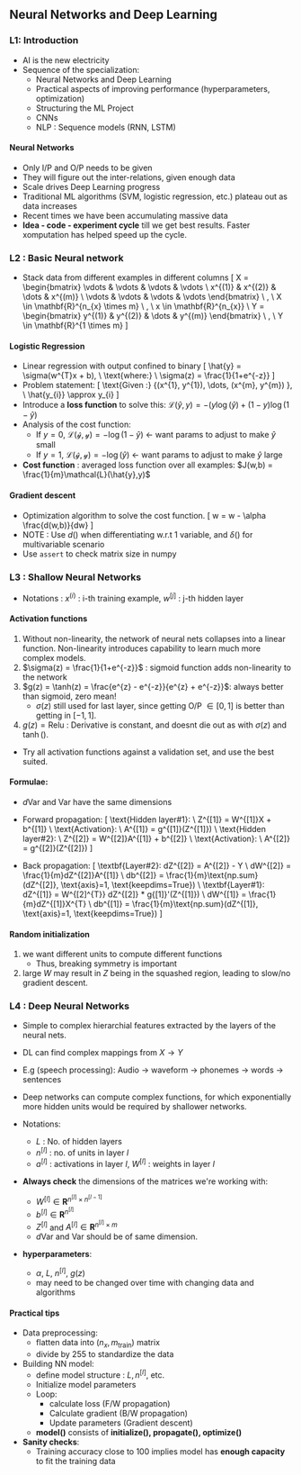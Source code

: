 ## Neural Networks and Deep Learning

### L1: Introduction
- AI is the new electricity
- Sequence of the specialization:
  - Neural Networks and Deep Learning
  - Practical aspects of improving performance (hyperparameters, optimization)
  - Structuring the ML Project
  - CNNs
  - NLP : Sequence models (RNN, LSTM)

#### Neural Networks
- Only I/P and O/P needs to be given
- They will figure out the inter-relations, given enough data
- Scale drives Deep Learning progress
- Traditional ML algorithms (SVM, logistic regression, etc.) plateau out as data increases
- Recent times we have been accumulating massive data
- **Idea - code - experiment cycle** till we get best results. Faster xomputation has helped speed up the cycle.

### L2 : Basic Neural network
- Stack data from different examples in different columns
\[
X = \begin{bmatrix}
\vdots & \vdots & \vdots & \vdots \\
x^{(1)} & x^{(2)} & \dots & x^{(m)} \\
\vdots & \vdots & \vdots & \vdots
\end{bmatrix} \ , \ X \in \mathbf{R}^{n_{x} \times m} \ , \ x \in \mathbf{R}^{n_{x}} \\
Y = \begin{bmatrix}
y^{(1)} & y^{(2)} & \dots & y^{(m)}
\end{bmatrix} \ , \ Y \in \mathbf{R}^{1 \times m}
\]

#### __Logistic Regression__
- Linear regression with output confined to binary
\[
\hat{y} = \sigma(w^{T}x + b), \ \text{where:} \ \sigma(z) = \frac{1}{1+e^{-z}}
\]
- Problem statement:
\[
\text{Given :} \{(x^{1}, y^{1}), \dots, (x^{m}, y^{m}) \}, \ \hat{y_{i}} \approx y_{i}
\]
- Introduce a **loss function** to solve this: $\mathcal{L}(\hat{y}, y) = -(y \log(\hat{y}) + (1-y)\log(1-\hat{y})$
- Analysis of the cost function:
  - If $y = 0, \ \mathcal{L(\hat{y},y)} = -\log(1-\hat{y}) \ \leftarrow$ want params to adjust to make $\hat{y}$ small
  - If $y = 1, \ \mathcal{L(\hat{y},y)} = -\log(\hat{y}) \ \leftarrow$ want params to adjust to make $\hat{y}$ large
- **Cost function** : averaged loss function over all examples: $J(w,b) = \frac{1}{m}\mathcal{L}(\hat{y},y)$

#### Gradient descent
- Optimization algorithm to solve the cost function.
\[
w = w - \alpha \frac{d(w,b)}{dw}
\]
- NOTE : Use $d()$ when differentiating w.r.t 1 variable, and $\delta()$ for multivariable scenario
- Use ```assert``` to check matrix size in numpy

### L3 : Shallow Neural Networks
- Notations : ${x}^{(i)}$ : i-th training example, $w^{[j]}$ : j-th hidden layer

#### Activation functions
1. Without non-linearity, the network of neural nets collapses into a linear function. Non-linearity introduces capability to learn much more complex models.
1. $\sigma(z) = \frac{1}{1+e^{-z}}$ : sigmoid function adds non-linearity to the network
1. $g(z) = \tanh(z) = \frac{e^{z} - e^{-z}}{e^{z} + e^{-z}}$: always better than sigmoid, zero mean!
    - $\sigma(z)$ still used for last layer, since getting O/P $\in [0,1]$ is better than getting in $[-1,1]$.
3. $g(z) = \text{Relu}$ : Derivative is constant, and doesnt die out as with $\sigma(z)$ and $\tanh()$.

- Try all activation functions against a validation set, and use the best suited.

#### Formulae:
- $d\text{Var}$ and $\text{Var}$ have the same dimensions
- Forward propagation:
\[
\text{Hidden layer#1}: \ Z^{[1]} = W^{[1]}X + b^{[1]} \\
\text{Activation}: \ A^{[1]} = g^{[1]}(Z^{[1]}) \\
\text{Hidden layer#2}: \ Z^{[2]} = W^{[2]}A^{[1]} + b^{[2]} \\
\text{Activation}: \ A^{[2]} = g^{[2]}(Z^{[2]})
\]

- Back propagation:
\[
\textbf{Layer#2}: dZ^{[2]} = A^{[2]} - Y \\
dW^{[2]} = \frac{1}{m}dZ^{[2]}A^{[1]} \\
db^{[2]} = \frac{1}{m}\text{np.sum}(dZ^{[2]}, \text{axis}=1, \text{keepdims=True}) \\
\textbf{Layer#1}: dZ^{[1]} = W^{[2]^{T}} dZ^{[2]} * g{[1]}'(Z^{[1]}) \\
dW^{[1]} = \frac{1}{m}dZ^{[1]}X^{T} \\
db^{[1]} = \frac{1}{m}\text{np.sum}(dZ^{[1]}, \text{axis}=1, \text{keepdims=True})
\]

#### Random initialization
1. we want different units to compute different functions
    - Thus, breaking symmetry is important
2. large $W$ may result in $Z$ being in the squashed region, leading to slow/no gradient descent.


### L4 : Deep Neural Networks
- Simple to complex hierarchial features extracted by the layers of the neural nets.
- DL can find complex mappings from $X \rightarrow Y$
- E.g (speech processing): Audio $\rightarrow$ waveform $\rightarrow$ phonemes $\rightarrow$ words $\rightarrow$ sentences
- Deep networks can compute complex functions, for which exponentially more hidden units would be required by shallower networks.
- Notations:
  - $L$ : No. of hidden layers
  - $n^{[l]}$ : no. of units in layer $l$
  - $a^{[l]}$ : activations in layer $l$, $W^{[l]}$ : weights in layer $l$

- **Always check** the dimensions of the matrices we're working with:
  - $W^{[l]} \in \mathbf{R}^{n^{[l]} \times n^{[l-1]}}$
  - $b^{[l]} \in \mathbf{R}^{n^{[l]}}$
  - $Z^{[l]}$ and $A^{[l]} \in \mathbf{R}^{n^{[l]} \times m}$
  - $d\text{Var}$ and $\text{Var}$ should be of same dimension.

- **hyperparameters**:
  - $\alpha$, $L$, $n^{[l]}$, $g(z)$
  - may need to be changed over time with changing data and algorithms

#### Practical tips
- Data preprocessing:
  - flatten data into $(n_{x},m_{\text{train}})$ matrix
  - divide by 255 to standardize the data
- Building NN model:
  - define model structure : $L, n^{[l]}$, etc.
  - Initialize model parameters
  - Loop:
    - calculate loss (F/W propagation)
    - Calculate gradient (B/W propagation)
    - Update parameters (Gradient descent)
  - **model()** consists of **initialize(), propagate(), optimize()**
- **Sanity checks**:
  - Training accuracy close to 100 implies model has **enough capacity** to fit the training data
